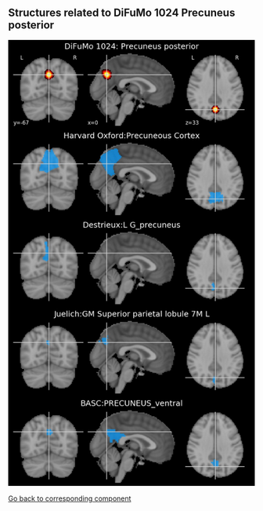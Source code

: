 


## Structures related to DiFuMo 1024 Precuneus posterior

![676](676.jpg "Structures related to DiFuMo 1024 Precuneus posterior")

[Go back to corresponding component](https://parietal-inria.github.io/DiFuMo/1024/html/676.html)